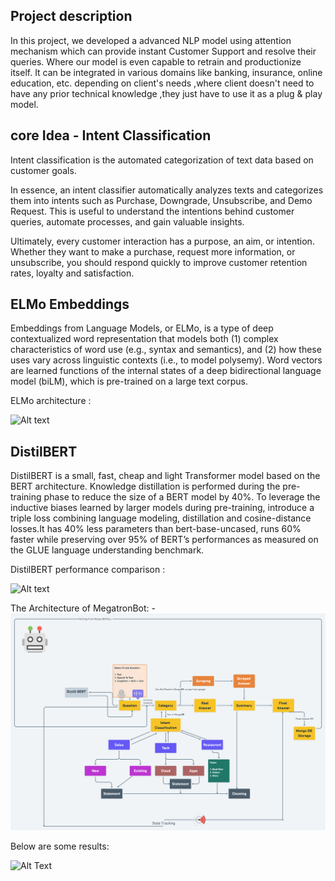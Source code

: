##  Project description

In this project, we developed a advanced NLP model using attention mechanism  which can provide instant Customer Support and resolve their queries. Where our model is even capable to retrain and productionize itself. It can be integrated in various domains like banking, insurance, online education, etc. depending on client's needs ,where client doesn't need to have any prior technical knowledge ,they just have to use it as a plug & play model. 

##  core Idea - Intent Classification

Intent classification is the automated categorization of text data based on customer goals.

In essence, an intent classifier automatically analyzes texts and categorizes them into intents such as Purchase, Downgrade, Unsubscribe, and Demo Request. This is useful to understand the intentions behind customer queries, automate processes, and gain valuable insights.

Ultimately, every customer interaction has a purpose, an aim, or intention. Whether they want to make a purchase, request more information, or unsubscribe, you should respond quickly to improve customer retention rates, loyalty and satisfaction.

##  ELMo Embeddings 

Embeddings from Language Models, or ELMo, is a type of deep contextualized word representation that models both (1) complex characteristics of word use (e.g., syntax and semantics), and (2) how these uses vary across linguistic contexts (i.e., to model polysemy). Word vectors are learned functions of the internal states of a deep bidirectional language model (biLM), which is pre-trained on a large text corpus.

ELMo architecture :

![Alt text](https://cdn.analyticsvidhya.com/wp-content/uploads/2019/03/output_YyJc8E.gif "ELMo architecture")

## DistilBERT

DistilBERT is a small, fast, cheap and light Transformer model based on the BERT architecture. Knowledge distillation is performed during the pre-training phase to reduce the size of a BERT model by 40%. To leverage the inductive biases learned by larger models during pre-training,  introduce a triple loss combining language modeling, distillation and cosine-distance losses.It has 40% less parameters than bert-base-uncased, runs 60% faster while preserving over 95% of BERT’s performances as measured on the GLUE language understanding benchmark.

DistilBERT performance comparison :

![Alt text](https://4.bp.blogspot.com/-v0xrp7eJRfM/Xr77DD85ObI/AAAAAAAADDY/KjIlWlFZExQA84VRDrMEMrB534euKAzlgCLcBGAsYHQ/s1600/NLP%2Bmodels.png "BERT variants performance comparision")
  
The Architecture of MegatronBot: -
![Alt Text](/architecture.png)

Below are some results: 

![Alt Text](/NewGIF.gif)
